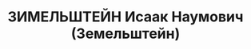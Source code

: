 ---
title: ЗИМЕЛЬШТЕЙН Исаак Наумович (Земельштейн)
description: "1897 р. н., м. Житомир Волинської губ. Єврей, чл. КП(б)У, освіта початкова,\
  \ колишній секретар Янушпіль-ського РК КП(б)У. Проживав у смт Калинівка Вінницької\
  \ обл. \n  Заарештований 19 жовтня 1937 р. Обвинувачувався в причетності до троцькістсько-терористичної\
  \ організації. ВК ВС СРСР 23 грудня 1937 р. засуджений до розстрілу. Вирок виконано\
  \ 23 грудня 1937 р. у м. Київ. \n  Реабілітований у 1958 р."
---